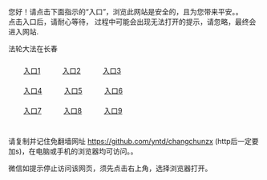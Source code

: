 您好！请点击下面指示的“入口”，浏览此网站是安全的，且为您带来平安。。 <br/>
点击入口后，请耐心等待， 过程中可能会出现无法打开的提示，请忽略，最终会进入网站. </br>

法轮大法在长春<br/>
<div style="padding:10px"><a style="margin:20px" target="_blank" href="https://d2zybwkuqhk610.cloudfront.net/2Qpsp?ptfyvovm" id="ccLink1" rel="nofollow">入口1</a> <a target="_blank" style="margin:20px" href="https://d2yjtd97vhwkko.cloudfront.net/2Qpsp?vomvffc" id="ccLink2" rel="nofollow">入口2</a> <a style="margin:20px" target="_blank" href="https://dizlqsevk7fk7.cloudfront.net/2Qpsp?urdqevar" id="ccLink3" rel="nofollow">入口3</a></div>

<div style="padding:10px" ><a style="margin:20px" target="_blank" href="https://d2zybwkuqhk610.cloudfront.net/2Qpsp?ptfyvovm" id="ccLink4" rel="nofollow">入口4</a> <a style="margin:20px" href="https://d2yjtd97vhwkko.cloudfront.net/2Qpsp?vomvffc" target="_blank" id="ccLink5" rel="nofollow">入口5</a> <a style="margin:20px" href="https://dizlqsevk7fk7.cloudfront.net/2Qpsp?urdqevar" target="_blank" id="ccLink6" rel="nofollow">入口6</a></div>

<div style="padding:10px"><a style="margin:20px" target="_blank" href="https://d2zybwkuqhk610.cloudfront.net/2Qpsp?ptfyvovm" id="ccLink7" rel="nofollow">入口7</a> <a style="margin:20px" href="https://d2yjtd97vhwkko.cloudfront.net/2Qpsp?vomvffc" target="_blank" id="ccLink8" rel="nofollow">入口8</a> <a style="margin:20px" target="_blank" href="https://dizlqsevk7fk7.cloudfront.net/2Qpsp?urdqevar" id="ccLink9" rel="nofollow">入口9</a></div>

<br/>



请复制并记住免翻墙网址 https://github.com/yntd/changchunzx (http后一定要加s)，在电脑或手机的浏览器均可访问。。<br/>

微信如提示停止访问该网页，须先点击右上角，选择浏览器打开。
